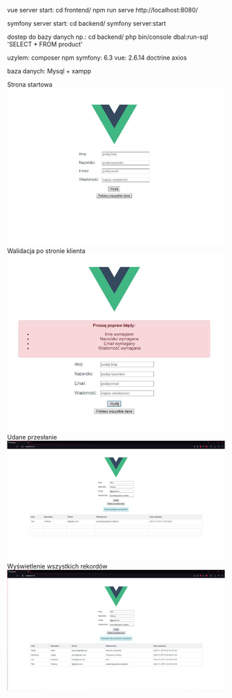 vue server start:
cd frontend/
npm run serve
http://localhost:8080/

symfony server start:
cd backend/
symfony server:start

dostep do bazy danych np.:
cd backend/
php bin/console dbal:run-sql 'SELECT * FROM product'

uzylem:
composer
npm
symfony: 6.3
vue: 2.6.14
doctrine 
axios

baza danych: Mysql + xampp

Strona startowa
![main page](img/start.JPG?raw=true "Title")
Walidacja po stronie klienta
![main page](img/start2.JPG?raw=true "Title")
Udane przesłanie
![main page](img/start3.JPG?raw=true "Title")
Wyświetlenie wszystkich rekordów
![main page](img/start4.JPG?raw=true "Title")
